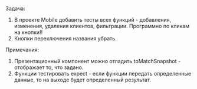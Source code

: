 Задача:

1. В проекте Mobile добавить тесты всех функций - добавления, изменения, удаления клиентов, фильтрации. Программно по кликам на кнопки!!
2. Кнопки переключения названия убрать. 

Примечания:

1. Презентационный компонент можно отладить toMatchSnapshot - отображает то, что задано.
2. Функции тестировать expect - если функции передать определенные данные, то на выходе будет определенный результат.